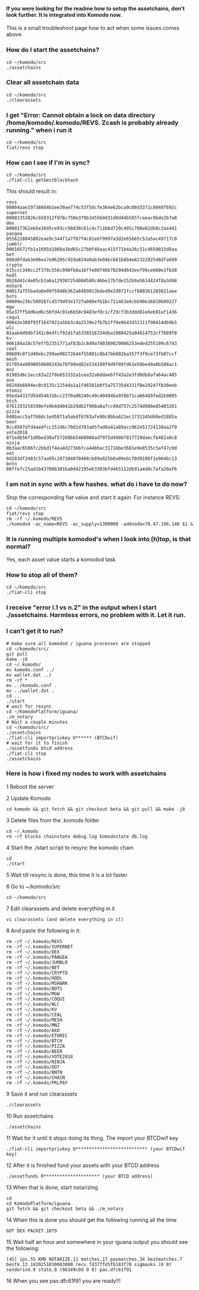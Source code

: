 #### If you were looking for the readme how to setup the assetchains, don't look further. It is integrated into Komodo now.

This is a small troubleshoot page how to act when some issues comes above.

### How do I start the assetchains?

```
cd ~/komodo/src
./assetchains
```

### Clear all assetchain data


`cd ~/komodo/src`   
`./clearassets`


### I get "Error: Cannot obtain a lock on data directory /home/komodo/.komodo/REVS. Zcash is probably already running." when i run it

```
cd ~/komodo/src
fiat/revs stop
```

### How can I see if I'm in sync?

```
cd ~/komodo/src
./fiat-cli getbestblockhash
```
This should result in:
```
revs
00004aae197360d4b1ee39ae774c53f5dcfe364e62bca9c08d3371c8048f692c
supernet
00001353826cb50312f978c750e379b3455b9d31d0d44b565fceeac9bde2b7a8
dex
000017362eb5e3695ce93cc98d30c61c4c711b6d729c485c708e02db8c2ae441
pangea
0556228845802eae9c344f1a7f07f4c81e6f9997a3d2e65665c52a5ac49717c0
jumblr
00016572fb1a1685d1988a3bd65c27b0f48aac415f71b4a26c51c4659015d8aa
bet
008d0fdab3e06ea7e06205c92da824a9ab3e04bc681b8b4e82322025d8dfa699
crypto
015ccc340cc2f378c556c990fb8a16ffe08f46b70294d642eef99ce660e1fb38
hodl
0b28d41c4e05cb3a6a129307254004580c46be17b7de152b9a5614424f8a3d98
mshark
00017a755bada0e09f5948b362a8489013bded0e2d071fccf0803b1203621aee
bots
00009e236c58026fcd379d93e172fa080ef61bc711483e0cbb90e16810b09227
mgw
05e37ff5dd6ad6c56fd4c91e6b58c9483ef0c1cf29cf3b3ddd81e6eb91af1436
coqui
00042e300f93f1647021a5bb3c4a2539e2fb7b1ff0e9643d32311f90414db9b5
wlc
02aab4d9db7341c0e4fcf92d1fa5338516334dba1988425a94614753cf7689f8
kv
006184a18c57effb2351771af83b2c8d9a780389829006253eded255199c6743
ceal
00609c071d40ebc299ae00272644f55801c8b47bb802ba357f3f9ce73fb87ccf
mesh
01f054a9090059608243e78f9ded82e534199f9d9f89fd61e50be49a8b588ac1
mnz
01985d6c1ecc63a22f0e653332a1cea32a6ddaebff43a2e3fd0db8afa64ac405
axo
0824de6894ec0c0135c1254da1a1f46581b0f5a75735d4331f8e29247fb30eeb
etomic
05eda4337d5d4546316cc2370a08240c49c404946a9f8b71ca66489fed2b9095
btch
0761193258390efe9b4d4041b29db2f908a8a7cc40d757c2574d980e85403201
pizza
048bacc5af768dc1ed5871a5abdf6783afe90c8bba621ec1731345d60ed1885a
beer
0cc4507dfd4aedfcc151d6c70d1d783a05fad0a41a89acc062e51724138aa2f9
vote2018
071edb56f1d0bed30af57268bb5468008ad7975d4986781f729daecfb462a8c8
ninja
0b3aac6506fc2bbd1f4ea4d27366fca44bbac31718be3681e9e8535c5af47c0d
oot
0d283df2483c57aa95c287304070488cb89a025b8a09ebcf0d9186f1e964bc13
bntn
08ffe7c25ad1b43700b301ba0d42195e63303bfd465112db91a4d8c7afa20af6
```

### I am not in sync with a few hashes. what do i have to do now?

Stop the corresponding fiat value and start it again. For instance REVS:

```
cd ~/komodo/src
fiat/revs stop
rm -rf ~/.komodo/REVS
./komodod -ac_name=REVS -ac_supply=1300000 -addnode=78.47.196.146 $1 &
```

### It is running multiple komodod's when I look into (h)top, is that normal?
Yes, each asset value starts a komodod task

### How to stop all of them?

```
cd ~/komodo/src
./fiat-cli stop
```

### I receive "error i.1 vs n.2" in the output when I start ./assetchains. Harmless errors, no problem with it. Let it run.

### I can't get it to run?

```
# make sure all komodod / iguana processes are stopped
cd ~/komodo/src/
git pull
make -j8
cd ~/.komodo/
mv komodo.conf ../
mv wallet.dat ../
rm -rf *
mv ../komodo.conf .
mv ../wallet.dat .
cd ..
./start
# wait for resync
cd ~/KomodoPlatform/iguana/
./m_notary
# Wait a couple minutes
cd ~/komodo/src/
./assetchains
./fiat-cli importprivkey U****** (BTCDwif)
# wait for it to finish
./assetfunds btcd address
./fiat-cli stop
./assetchains
```

### Here is how i fixed my nodes to work with assetchains

1 Reboot the server

2 Update Komodo

```
cd komodo && git fetch && git checkout beta && git pull && make -j8
```

3 Delete files from the .komodo folder

```
cd ~/.komodo
rm -rf blocks chainstate debug.log komodostate db.log
```

4 Start the ./start script to resync the komodo chain

```
cd
./start
```

5 Wait till resync is done, this time it is a lot faster

6 Go to ~/komodo/src

```
cd ~/komodo/src
```

7 Edit clearassets and delete everything in it

```
vi clearassets (and delete everything in it)
```

8 And paste the following in it:

```
rm -rf ~/.komodo/REVS
rm -rf ~/.komodo/SUPERNET
rm -rf ~/.komodo/DEX
rm -rf ~/.komodo/PANGEA
rm -rf ~/.komodo/JUMBLR
rm -rf ~/.komodo/BET
rm -rf ~/.komodo/CRYPTO
rm -rf ~/.komodo/HODL
rm -rf ~/.komodo/MSHARK
rm -rf ~/.komodo/BOTS
rm -rf ~/.komodo/MGW
rm -rf ~/.komodo/COQUI
rm -rf ~/.komodo/WLC
rm -rf ~/.komodo/KV
rm -rf ~/.komodo/CEAL
rm -rf ~/.komodo/MESH
rm -rf ~/.komodo/MNZ
rm -rf ~/.komodo/AXO
rm -rf ~/.komodo/ETOMIC
rm -rf ~/.komodo/BTCH
rm -rf ~/.komodo/PIZZA
rm -rf ~/.komodo/BEER
rm -rf ~/.komodo/VOTE2018
rm -rf ~/.komodo/NINJA
rm -rf ~/.komodo/OOT
rm -rf ~/.komodo/BNTN
rm -rf ~/.komodo/CHAIN
rm -rf ~/.komodo/PRLPAY
```

9 Save it and run clearassets

```
./clearassets
```

10 Run assetchains

```
./assetchains
```

11 Wait for it until it stops doing its thing. The import your BTCDwif key

```
./fiat-cli importprivkey U*************************** (your BTCDwif key)
```

12 After it is finished fund your assets with your BTCD address

```
./assetfunds R********************* (your BTCD address)
```

13 When that is done, start notarizing

```
cd
cd KomodoPlatform/iguana
git fetch && git checkout beta && ./m_notary
```

14 When this is done you should get the following running all the time

```
GOT DEX PACKET.1079
```

15 Wait half an hour and somewhere in your iguana output you should see the following:

```
[45] ips.55 KMD NOTARIZE.11 matches.17 paxmatches.34 bestmatches.7 bestk.13 1820251030003000 recv.fd37ffd5fb183f70 sigmasks.(0 0) senderind.9 state.0 (98349c0d 0 0) pax.dfc61f91
```

16 When you see pax.dfc61f91 you are ready!!!
